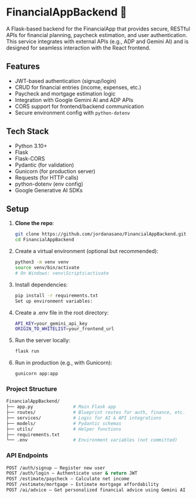 # FinancialAppBackend 🐍

A Flask-based backend for the FinancialApp that provides secure, RESTful APIs for financial planning, paycheck estimation, and user authentication. This service integrates with external APIs (e.g., ADP and Gemini AI) and is designed for seamless interaction with the React frontend.

## Features

- JWT-based authentication (signup/login)
- CRUD for financial entries (income, expenses, etc.)
- Paycheck and mortgage estimation logic
- Integration with Google Gemini AI and ADP APIs
- CORS support for frontend/backend communication
- Secure environment config with `python-dotenv`

## Tech Stack

- Python 3.10+
- Flask
- Flask-CORS
- Pydantic (for validation)
- Gunicorn (for production server)
- Requests (for HTTP calls)
- python-dotenv (env config)
- Google Generative AI SDKs

## Setup

1. **Clone the repo**:
   ```bash
   git clone https://github.com/jordanasano/FinancialAppBackend.git
   cd FinancialAppBackend

2. Create a virtual environment (optional but recommended):
    ```bash
    python3 -m venv venv
    source venv/bin/activate
    # On Windows: venv\Scripts\activate
    
3. Install dependencies:
   ```bash
   pip install -r requirements.txt
   Set up environment variables:

4. Create a .env file in the root directory:
   ```bash
   API_KEY=your_gemini_api_key
   ORIGIN_TO_WHITELIST=your_frontend_url

5. Run the server locally:
   ```bash
   flask run

6. Run in production (e.g., with Gunicorn):
   ```bash
   gunicorn app:app

### Project Structure
```graphql
FinancialAppBackend/
├── app.py               # Main Flask app
├── routes/              # Blueprint routes for auth, finance, etc.
├── services/            # Logic for AI & API integrations
├── models/              # Pydantic schemas
├── utils/               # Helper functions
├── requirements.txt
└── .env                 # Environment variables (not committed)
```

### API Endpoints
```bash
POST /auth/signup – Register new user
POST /auth/login – Authenticate user & return JWT
POST /estimate/paycheck – Calculate net income
POST /estimate/mortgage – Estimate mortgage affordability
POST /ai/advice – Get personalized financial advice using Gemini AI
   
